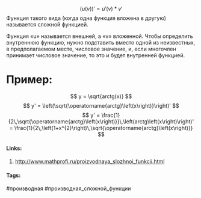 $$
(u(v))' = u'(v) * v'
$$
    Функция такого вида (когда одна функция вложена в другую) называется сложной функцией.

Функция «u» называется внешней, а «v» вложенной. 
Чтобы определить внутреннюю функцию, нужно подставить вместо одной из неизвестных, в предполагаемом месте, числовое значение, и, если многочлен принимает числовое значение, то это и будет внутренней функцией.
# Пример:
$$ y = \sqrt{arctg(x)} $$
$$ 
y' = \left(\sqrt{\operatorname{arctg}\left(x\right)}\right)'
$$
$$ 
y' = \frac{1}{2\,\sqrt{\operatorname{arctg}\left(x\right)}}\,\left(arctg\left(x\right)\right)' = \frac{1}{2\,\left(1+x^{2}\right)\,\sqrt{\operatorname{arctg}\left(x\right)}}
$$

#### Links:
1. http://www.mathprofi.ru/proizvodnaya_slozhnoi_funkcii.html

#### Tags:
#производная 
#производная_сложной_функции